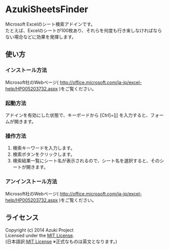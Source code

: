 AzukiSheetsFinder
=================
Microsoft Excelのシート検索アドインです。  
たとえば、Excelのシートが100枚あり、それらを何度も行き来しなければならない場合などに効果を発揮します。

使い方
-----
### インストール方法 ###
Microsoft社のWebページ( http://office.microsoft.com/ja-jp/excel-help/HP005203732.aspx )をご覧ください。

### 起動方法 ###
アドインを有効にした状態で、キーボードから [Ctrl]+[j] を入力すると、フォームが開きます。

### 操作方法 ###
1. 検索キーワードを入力します。  
2. 検索ボタンをクリックします。  
3. 検索結果一覧にシート名が表示されるので、シート名を選択すると、そのシートが開きます。

### アンインストール方法 ###
Microsoft社のWebページ( http://office.microsoft.com/ja-jp/excel-help/HP005203732.aspx )をご覧ください。

ライセンス
-----
Copyright (c) 2014 Azuki Project  
Licensed under the [MIT License][mit].  
(日本語訳:[MIT License][mitjp] ※正式なものは英文となります。)

[MIT]: http://www.opensource.org/licenses/mit-license.php
[MITJP]: http://sourceforge.jp/projects/opensource/wiki/licenses%2FMIT_license